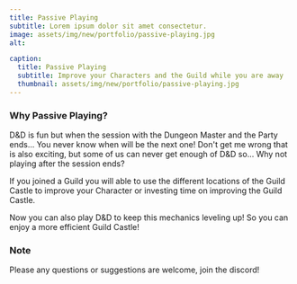```yaml
---
title: Passive Playing
subtitle: Lorem ipsum dolor sit amet consectetur.
image: assets/img/new/portfolio/passive-playing.jpg
alt: 

caption:
  title: Passive Playing
  subtitle: Improve your Characters and the Guild while you are away
  thumbnail: assets/img/new/portfolio/passive-playing.jpg
---
```


### Why Passive Playing?

D&D is fun but when the session with the Dungeon Master and the Party ends... You never know when will be the next one! Don't get me wrong that is also exciting, but some of us can never get enough of D&D so... Why not playing after the session ends?

If you joined a Guild you will able to use the different locations of the Guild Castle to improve your Character or investing time on improving the Guild Castle.

Now you can also play D&D to keep this mechanics leveling up! So you can enjoy a more efficient Guild Castle!

### Note

Please any questions or suggestions are welcome, join the discord!